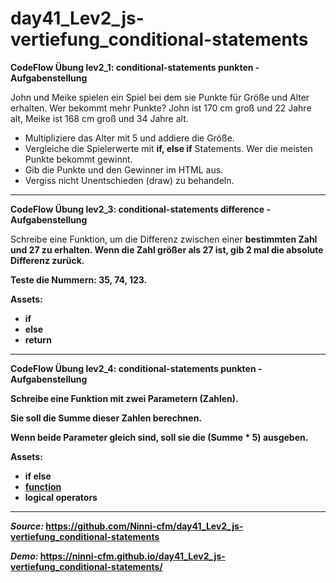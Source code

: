 # day41_Lev2_js-vertiefung_conditional-statements

**CodeFlow Übung lev2_1: conditional-statements punkten - Aufgabenstellung**

John und Meike spielen ein Spiel bei dem sie Punkte für Größe und Alter erhalten.
Wer bekommt mehr Punkte? John ist 170 cm groß und 22 Jahre alt, Meike ist 168 cm groß und 34 Jahre alt.

-   Multipliziere das Alter mit 5 und addiere die Größe.
-   Vergleiche die Spielerwerte mit <b>if, else if</b> Statements. Wer die meisten Punkte bekommt gewinnt.
-   Gib die Punkte und den Gewinner im HTML aus.
-   Vergiss nicht Unentschieden (draw) zu behandeln.

---

**CodeFlow Übung lev2_3: conditional-statements difference - Aufgabenstellung**

Schreibe eine Funktion, um die Differenz zwischen einer <b>bestimmten Zahl<b> und <b>27</b> zu erhalten.
Wenn die Zahl <b>größer</b> als 27 ist, gib 2 mal die absolute Differenz zurück.

Teste die Nummern: 35, 74, 123.

Assets:

-   if
-   else
-   return

---

**CodeFlow Übung lev2_4: conditional-statements punkten - Aufgabenstellung**

Schreibe eine Funktion mit zwei Parametern (Zahlen).

Sie soll die Summe dieser Zahlen berechnen.

Wenn beide Parameter gleich sind, soll sie die (Summe \* 5) ausgeben.

Assets:

-   if else
-   <a href="https://www.w3schools.com/js/js_function_parameters.asp#:~:text=Function%20parameters%20are%20the%20names,and%20received%20by)%20the%20function.">function</a>
-   logical operators

---

_Source:_ https://github.com/Ninni-cfm/day41_Lev2_js-vertiefung_conditional-statements

_Demo:_ https://ninni-cfm.github.io/day41_Lev2_js-vertiefung_conditional-statements/
